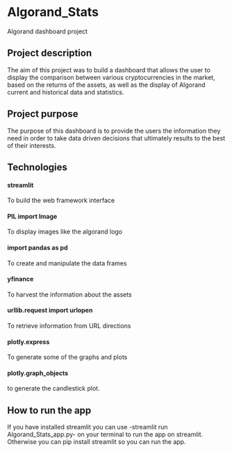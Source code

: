 # Algorand_Stats
Algorand dashboard project 

## Project description

The aim of this project was to build a dashboard that allows the user to display the comparison between various cryptocurrencies in the market, based on the returns of the assets, as well as the display of Algorand current and historical data and statistics.

## Project purpose 

The purpose of this dashboard is to provide the users the information they need in order to take data driven decisions that ultimately results to the best of their interests.

## Technologies

#### streamlit 
To build the web framework interface

#### PIL import Image 		          
To display images like the algorand logo

#### import pandas as pd 	 		           
To create and manipulate the data frames 

#### yfinance 		          
To harvest the information about the assets 

#### urllib.request import urlopen	
To retrieve information from URL directions

####  plotly.express 	      
To generate some of the graphs and plots
#### plotly.graph_objects 	  
to generate the candlestick plot.

## How to run the app

If you have installed streamlit you can use -streamlit run Algorand_Stats_app.py- on your terminal to run the app on streamlit. Otherwise you can pip install streamlit so you can run the app.
